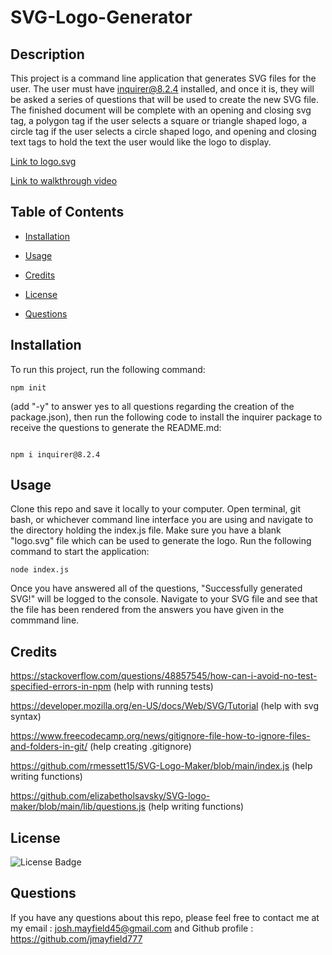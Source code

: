 # SVG-Logo-Generator

## Description

This project is a command line application that generates SVG files for the user. The user must have inquirer@8.2.4 installed, and once it is, they will be asked a series of questions that will be used to create the new SVG file. The finished document will be complete with an opening and closing svg tag, a polygon tag if the user selects a square or triangle shaped logo, a circle tag if the user selects a circle shaped logo, and opening and closing text tags to hold the text the user would like the logo to display.

[Link to logo.svg](./logo.svg)

[Link to walkthrough video](https://drive.google.com/file/d/1TtTnLbAy_nLqIOhUgX7eugmyuNd1-39N/view)

## Table of Contents

 * [Installation](#installation)

 * [Usage](#usage)

 * [Credits](#credits)

 * [License](#license)

 * [Questions](#questions)

## Installation

To run this project, run the following command:

```
npm init 
```

(add "-y" to answer yes to all questions regarding the creation of the package.json), then run the following code to install the inquirer package to receive the questions to generate the README.md:

```

npm i inquirer@8.2.4
```

## Usage

Clone this repo and save it locally to your computer. Open terminal, git bash, or whichever command line interface you are using and navigate to the directory holding the index.js file. Make sure you have a blank "logo.svg" file which can be used to generate the logo. Run the following command to start the application:

```
node index.js
```

Once you have answered all of the questions, "Successfully generated SVG!" will be logged to the console. Navigate to your SVG file and see that the file has been rendered from the answers you have given in the commmand line.

## Credits

https://stackoverflow.com/questions/48857545/how-can-i-avoid-no-test-specified-errors-in-npm (help with running tests)

https://developer.mozilla.org/en-US/docs/Web/SVG/Tutorial (help with svg syntax)

https://www.freecodecamp.org/news/gitignore-file-how-to-ignore-files-and-folders-in-git/ (help creating .gitignore)

https://github.com/rmessett15/SVG-Logo-Maker/blob/main/index.js (help writing functions)

https://github.com/elizabetholsavsky/SVG-logo-maker/blob/main/lib/questions.js (help writing functions)

## License

![License Badge](https://img.shields.io/badge/license-MIT-blue)

## Questions

If you have any questions about this repo, please feel free to contact me at my email : josh.mayfield45@gmail.com and Github profile : https://github.com/jmayfield777
